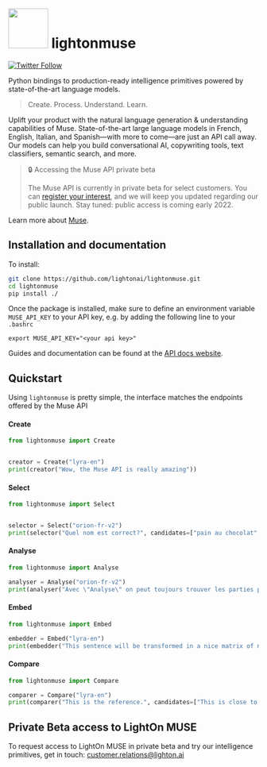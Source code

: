 # <img src="https://muse.lighton.ai/images/logo/lighton_logo.png" width=80/> lightonmuse

[![Twitter Follow](https://img.shields.io/twitter/follow/LightOnIO.svg?style=social)](https://twitter.com/LightOnIO)

Python bindings to production-ready intelligence primitives powered by state-of-the-art language models. 

> Create. Process. Understand. Learn.

Uplift your product with the natural language generation & understanding capabilities of Muse. State-of-the-art large language models in French, English, Italian, and Spanish—with more to come—are just an API call away. Our models can help you build conversational AI, copywriting tools, text classifiers, semantic search, and more.

> 🔒 Accessing the Muse API private beta
>
> The Muse API is currently in private beta for select customers. You can [register your interest](https://lightonmuse.typeform.com/waitlist), and we will keep you updated regarding our public launch. Stay tuned: public access is coming early 2022.

Learn more about [Muse](https://muse.lighton.ai/).

## Installation and documentation


To install:

```bash
git clone https://github.com/lightonai/lightonmuse.git
cd lightonmuse
pip install ./
```

Once the package is installed, make sure to define an environment variable
`MUSE_API_KEY` to your API key, e.g. by adding the following line to your `.bashrc`

```
export MUSE_API_KEY="<your api key>"
```

Guides and documentation can be found at the [API docs website](https://muse.lighton.ai/docs/).

## Quickstart

Using `lightonmuse` is pretty simple, the interface matches the endpoints offered by the Muse API

#### Create
```python
from lightonmuse import Create


creator = Create("lyra-en")
print(creator("Wow, the Muse API is really amazing"))
```

#### Select
```python
from lightonmuse import Select


selector = Select("orion-fr-v2")
print(selector("Quel nom est correct?", candidates=["pain au chocolat", "chocolatine"]))
```

#### Analyse
```python
from lightonmuse import Analyse

analyser = Analyse("orion-fr-v2")
print(analyser("Avec \"Analyse\" on peut toujours trouver les parties plus surprenantes d'une phrase."))
```

#### Embed
```python
from lightonmuse import Embed

embedder = Embed("lyra-en")
print(embedder("This sentence will be transformed in a nice matrix of numbers."))
```

#### Compare
```python
from lightonmuse import Compare

comparer = Compare("lyra-en")
print(comparer("This is the reference.", candidates=["This is close to the reference", "While this is most definitely not"]))
```

## Private Beta access to LightOn MUSE

To request access to LightOn MUSE in private beta and try our intelligence primitives, get in touch: customer.relations@lighton.ai
